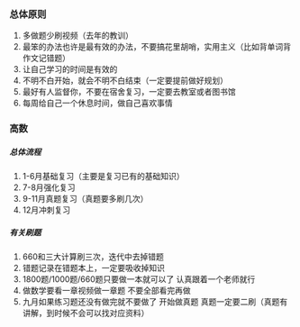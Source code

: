 ### 总体原则

1. 多做题少刷视频（去年的教训）
2. 最笨的办法也许是最有效的办法，不要搞花里胡哨，实用主义（比如背单词背作文记错题）
3. 让自己学习的时间是有效的
4. 不明不白开始，就会不明不白结束（一定要提前做好规划）
5. 最好有人监督你，不要在宿舍复习，一定要去教室或者图书馆
6. 每周给自己一个休息时间，做自己喜欢事情


### 高数

##### 总体流程
1. 1-6月基础复习（主要是复习已有的基础知识）
2. 7-8月强化复习
3. 9-11月真题复习（真题要多刷几次）
4. 12月冲刺复习

##### 有关刷题
1. 660和三大计算刷三次，迭代中去掉错题
2. 错题记录在错题本上，一定要吸收掉知识
3. 1800题/1000题/660题只要做一本就可以了 认真跟着一个老师就行
4. 做数学要看一章视频做一章题 不要全部看完再做
5. 九月如果练习题还没有做完就不要做了 开始做真题 真题一定要二刷（真题有讲解，到时候不会可以找对应资料）




